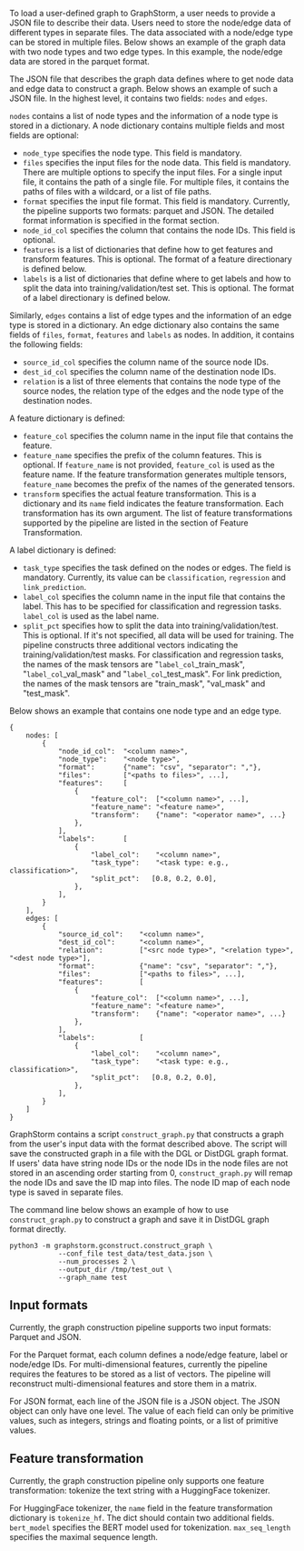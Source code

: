 To load a user-defined graph to GraphStorm, a user needs to provide a JSON file to describe
their data. Users need to store the node/edge data of different types in separate files.
The data associated
with a node/edge type can be stored in multiple files. Below shows an example of the graph
data with two node types and two edge types. In this example, the node/edge data are stored
in the parquet format.

The JSON file that describes the graph data defines where to get node data
and edge data to construct a graph. Below shows an example of such a JSON file.
In the highest level, it contains two fields: `nodes` and `edges`.

`nodes` contains a list of node types and the information of a node type
is stored in a dictionary. A node dictionary contains multiple fields and
most fields are optional:
* `node_type` specifies the node type. This field is mandatory.
* `files` specifies the input files for the node data. This field is mandatory.
There are multiple options to specify the input files.
For a single input file, it contains the path of a single file.
For multiple files, it contains the paths of files with a wildcard,
or a list of file paths.
* `format` specifies the input file format. This field is mandatory.
Currently, the pipeline supports two formats: parquet and JSON.
The detailed format information is specified in the format section.
* `node_id_col` specifies the column that contains the node IDs. This field is optional.
* `features` is a list of dictionaries that define how to get features
and transform features. This is optional. The format of a feature directionary
is defined below.
* `labels` is a list of dictionaries that define where to get labels
and how to split the data into training/validation/test set. This is optional.
The format of a label directionary is defined below.

Similarly, `edges` contains a list of edge types and the information of
an edge type is stored in a dictionary. An edge dictionary also contains
the same fields of `files`, `format`, `features` and `labels` as nodes.
In addition, it contains the following fields:
* `source_id_col` specifies the column name of the source node IDs.
* `dest_id_col` specifies the column name of the destination node IDs.
* `relation` is a list of three elements that contains the node type of
the source nodes, the relation type of the edges and the node type of
the destination nodes.

A feature dictionary is defined:
* `feature_col` specifies the column name in the input file that contains the feature.
* `feature_name` specifies the prefix of the column features. This is optional.
If `feature_name` is not provided, `feature_col` is used as the feature name.
If the feature transformation generates multiple tensors, `feature_name` becomes
the prefix of the names of the generated tensors.
* `transform` specifies the actual feature transformation. This is a dictionary
and its `name` field indicates the feature transformation. Each transformation
has its own argument. The list of feature transformations supported by the pipeline
are listed in the section of Feature Transformation.

A label dictionary is defined:
* `task_type` specifies the task defined on the nodes or edges. The field is mandatory.
Currently, its value can be `classification`, `regression` and `link_prediction`.
* `label_col` specifies the column name in the input file that contains the label.
This has to be specified for classification and regression tasks.
`label_col` is used as the label name.
* `split_pct` specifies how to split the data into training/validation/test.
This is optional. If it's not specified, all data will be used for training.
The pipeline constructs three additional vectors indicating
the training/validation/test masks. For classification and regression tasks,
the names of the mask tensors are "`label_col`_train_mask", "`label_col`_val_mask"
and "`label_col`_test_mask". For link prediction, the names of the mask tensors
are "train_mask", "val_mask" and "test_mask".

Below shows an example that contains one node type and an edge type.
```
{
	nodes: [
		{
			"node_id_col":  "<column name>",
			"node_type":    "<node type>",
			"format":       {"name": "csv", "separator": ","},
			"files":        ["<paths to files>", ...],
			"features":     [
				{
					"feature_col":  ["<column name>", ...],
					"feature_name": "<feature name>",
					"transform":    {"name": "<operator name>", ...}
				},
			],
			"labels":       [
				{
					"label_col":    "<column name>",
					"task_type":    "<task type: e.g., classification>",
					"split_pct":   [0.8, 0.2, 0.0],
				},
			],
		}
	],
	edges: [
		{
			"source_id_col":    "<column name>",
			"dest_id_col":      "<column name>",
			"relation":         ["<src node type>", "<relation type>", "<dest node type>"],
			"format":           {"name": "csv", "separator": ","},
			"files":            ["<paths to files>", ...],
			"features":         [
				{
					"feature_col":  ["<column name>", ...],
					"feature_name": "<feature name>",
					"transform":    {"name": "<operator name>", ...}
				},
			],
			"labels":           [
				{
					"label_col":    "<column name>",
					"task_type":    "<task type: e.g., classification>",
					"split_pct":   [0.8, 0.2, 0.0],
				},
			],
		}
	]
}
```

GraphStorm contains a script `construct_graph.py` that constructs a graph
from the user's input data with the format described above. The script will save
the constructed graph in a file with the DGL or DistDGL graph format. If users' data have
string node IDs or the node IDs in the node files are not stored in an ascending order
starting from 0, `construct_graph.py` will remap the node IDs and save the ID map
into files. The node ID map of each node type is saved in separate files.

The command line below shows an example of how to use `construct_graph.py` to
construct a graph and save it in DistDGL graph format directly.
```
python3 -m graphstorm.gconstruct.construct_graph \
			--conf_file test_data/test_data.json \
			--num_processes 2 \
			--output_dir /tmp/test_out \
			--graph_name test
```

## Input formats
Currently, the graph construction pipeline supports two input formats: Parquet and JSON.

For the Parquet format, each column defines a node/edge feature, label or node/edge IDs.
For multi-dimensional features, currently the pipeline requires the features to be stored
as a list of vectors. The pipeline will reconstruct multi-dimensional features and store
them in a matrix.

For JSON format, each line of the JSON file is a JSON object. The JSON object can only
have one level. The value of each field can only be primitive values, such as integers,
strings and floating points, or a list of primitive values.

## Feature transformation
Currently, the graph construction pipeline only supports one feature transformation:
tokenize the text string with a HuggingFace tokenizer.

For HuggingFace tokenizer, the `name` field in the feature transformation dictionary
is `tokenize_hf`. The dict should contain two additional fields. `bert_model`
specifies the BERT model used for tokenization. `max_seq_length` specifies
the maximal sequence length.
